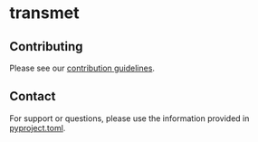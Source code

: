# transmet

## Contributing

Please see our [contribution guidelines](CONTRIBUTING.md).

## Contact

For support or questions, please use the information provided in [pyproject.toml](pyproject.toml).
